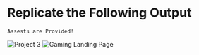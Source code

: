 # Replicate the Following Output

`Assests are Provided!`

![Project 3](./Gaming%20Landing%20Page.png)
![Gaming Landing Page](https://user-images.githubusercontent.com/104133825/236595157-0b475f03-e733-4213-a12b-10be82ed0d00.png)
